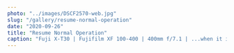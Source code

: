 ```yaml
---
photo: "../images/DSCF2570-web.jpg"
slug: "/gallery/resume-normal-operation"
date: "2020-09-26"
title: "Resume Normal Operation"
caption: "Fuji X-T30 | Fujifilm XF 100-400 | 400mm f/7.1 | ...when it is safe to do so."
---
```

